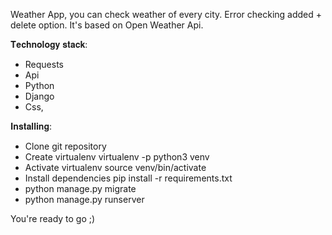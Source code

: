 Weather App, you can check weather of every city. 
Error checking added + delete option. It's based on Open Weather Api. 


𝐓𝐞𝐜𝐡𝐧𝐨𝐥𝐨𝐠𝐲 𝐬𝐭𝐚𝐜𝐤:

- Requests
- Api 
- Python
- Django
- Css, 

𝐈𝐧𝐬𝐭𝐚𝐥𝐥𝐢𝐧𝐠:

- Clone git repository
- Create virtualenv virtualenv -p python3 venv
- Activate virtualenv source venv/bin/activate
- Install dependencies pip install -r requirements.txt
- python manage.py migrate
- python manage.py runserver

You're ready to go ;)

